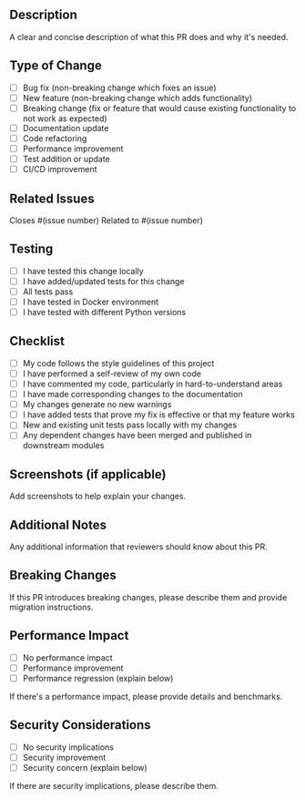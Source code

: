 ## Description
A clear and concise description of what this PR does and why it's needed.

## Type of Change
- [ ] Bug fix (non-breaking change which fixes an issue)
- [ ] New feature (non-breaking change which adds functionality)
- [ ] Breaking change (fix or feature that would cause existing functionality to not work as expected)
- [ ] Documentation update
- [ ] Code refactoring
- [ ] Performance improvement
- [ ] Test addition or update
- [ ] CI/CD improvement

## Related Issues
Closes #(issue number)
Related to #(issue number)

## Testing
- [ ] I have tested this change locally
- [ ] I have added/updated tests for this change
- [ ] All tests pass
- [ ] I have tested in Docker environment
- [ ] I have tested with different Python versions

## Checklist
- [ ] My code follows the style guidelines of this project
- [ ] I have performed a self-review of my own code
- [ ] I have commented my code, particularly in hard-to-understand areas
- [ ] I have made corresponding changes to the documentation
- [ ] My changes generate no new warnings
- [ ] I have added tests that prove my fix is effective or that my feature works
- [ ] New and existing unit tests pass locally with my changes
- [ ] Any dependent changes have been merged and published in downstream modules

## Screenshots (if applicable)
Add screenshots to help explain your changes.

## Additional Notes
Any additional information that reviewers should know about this PR.

## Breaking Changes
If this PR introduces breaking changes, please describe them and provide migration instructions.

## Performance Impact
- [ ] No performance impact
- [ ] Performance improvement
- [ ] Performance regression (explain below)

If there's a performance impact, please provide details and benchmarks.

## Security Considerations
- [ ] No security implications
- [ ] Security improvement
- [ ] Security concern (explain below)

If there are security implications, please describe them.
